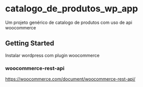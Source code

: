# catalogo_de_produtos_wp_app

Um projeto genérico de catalogo de produtos com uso de api woocommerce

## Getting Started

Instalar wordpress com plugin woocommerce

### woocommerce-rest-api
https://woocommerce.com/document/woocommerce-rest-api/

